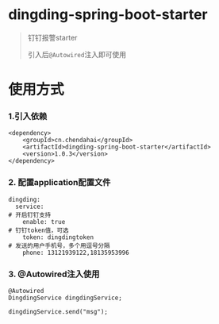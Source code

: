 # dingding-spring-boot-starter
> 钉钉报警starter
>
> 引入后`@Autowired`注入即可使用

# 使用方式

### 1.引入依赖
```$xslt
<dependency>
    <groupId>cn.chendahai</groupId>
    <artifactId>dingding-spring-boot-starter</artifactId>
    <version>1.0.3</version>
</dependency>
```

### 2. 配置application配置文件
```$xslt
dingding:
  service:
# 开启钉钉支持
    enable: true
# 钉钉token值，可选
    token: dingdingtoken
# 发送的用户手机号，多个用逗号分隔
    phone: 13121939122,18135953996
```

### 3. @Autowired注入使用
```$xslt
@Autowired
DingdingService dingdingService;

dingdingService.send("msg");
```